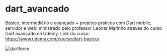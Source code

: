 # dart_avancado
 Básico, intermediário e avançado + projetos práticos com Dart mobile, servidor e web! ministrado pelo professor Leonar Marinho através do curso Dart avançado na Udemy. Link do curso: https://www.udemy.com/course/dart-basico/



![dartforce](https://user-images.githubusercontent.com/61892998/97083308-70da9780-15e5-11eb-9d9e-bcdb57a8cf85.png)
